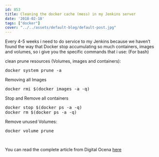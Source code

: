 ```yaml
---
id: 853
title: Cleaning the docker cache (mess) in my Jenkins server
date: '2018-02-18'
tags: ["docker"]
cover: "../../assets/default-blog/default-post.jpg"
---
```

Every 4-5 weeks i need to do service to my Jenkins because we haven&#8217;t found the way that Docker stop accumulating so much containers, images and volumes, so i give you the specific commands that i use: (For bash)

clean prune resources (Volumes, images and containers):

<pre class="prettyprint">docker system prune -a</pre>

Removing all Images

<pre class="prettyprint">docker rmi $(docker images -a -q)</pre>

Stop and Remove all containers

<pre class="prettyprint">docker stop $(docker ps -a -q)
docker rm $(docker ps -a -q)
</pre>

Remove unused Volumes:

<pre class="prettyprint">docker volume prune</pre>

&nbsp;

You can read the complete article from Digital Ocena [here](https://www.digitalocean.com/community/tutorials/how-to-remove-docker-images-containers-and-volumes) 

&nbsp;
